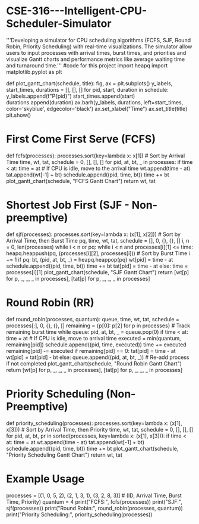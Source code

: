 # CSE-316---Intelligent-CPU-Scheduler-Simulator
'''Developing  a simulator for CPU scheduling algorithms (FCFS, SJF, Round Robin, Priority Scheduling) with real-time visualizations. The simulator  allow users to input processes with arrival times, burst times, and priorities and visualize Gantt charts and performance metrics like average waiting time and turnaround time.'''
#code for this project
import heapq
import matplotlib.pyplot as plt

def plot_gantt_chart(schedule, title):
    fig, ax = plt.subplots()
    y_labels, start_times, durations = [], [], []
    for pid, start, duration in schedule:
        y_labels.append(f"P{pid}")
        start_times.append(start)
        durations.append(duration)
    ax.barh(y_labels, durations, left=start_times, color='skyblue', edgecolor='black')
    ax.set_xlabel("Time")
    ax.set_title(title)
    plt.show()

# First Come First Serve (FCFS)
def fcfs(processes):
    processes.sort(key=lambda x: x[1])  # Sort by Arrival Time
    time, wt, tat, schedule = 0, [], [], []
    for pid, at, bt, _ in processes:
        if time < at:
            time = at  # If CPU is idle, move to the arrival time
        wt.append(time - at)
        tat.append(wt[-1] + bt)
        schedule.append((pid, time, bt))
        time += bt
    plot_gantt_chart(schedule, "FCFS Gantt Chart")
    return wt, tat

# Shortest Job First (SJF - Non-preemptive)
def sjf(processes):
    processes.sort(key=lambda x: (x[1], x[2]))  # Sort by Arrival Time, then Burst Time
    pq, time, wt, tat, schedule = [], 0, {}, {}, []
    i, n = 0, len(processes)
    while i < n or pq:
        while i < n and processes[i][1] <= time:
            heapq.heappush(pq, (processes[i][2], processes[i]))  # Sort by Burst Time
            i += 1
        if pq:
            bt, (pid, at, bt, _) = heapq.heappop(pq)
            wt[pid] = time - at
            schedule.append((pid, time, bt))
            time += bt
            tat[pid] = time - at
        else:
            time = processes[i][1]
    plot_gantt_chart(schedule, "SJF Gantt Chart")
    return [wt[p] for p, _, _, _ in processes], [tat[p] for p, _, _, _ in processes]

# Round Robin (RR)
def round_robin(processes, quantum):
    queue, time, wt, tat, schedule = processes[:], 0, {}, {}, []
    remaining = {p[0]: p[2] for p in processes}  # Track remaining burst time
    while queue:
        pid, at, bt, _ = queue.pop(0)
        if time < at:
            time = at  # If CPU is idle, move to arrival time
        executed = min(quantum, remaining[pid])
        schedule.append((pid, time, executed))
        time += executed
        remaining[pid] -= executed
        if remaining[pid] == 0:
            tat[pid] = time - at
            wt[pid] = tat[pid] - bt
        else:
            queue.append((pid, at, bt, _))  # Re-add process if not completed
    plot_gantt_chart(schedule, "Round Robin Gantt Chart")
    return [wt[p] for p, _, _, _ in processes], [tat[p] for p, _, _, _ in processes]

# Priority Scheduling (Non-Preemptive)
def priority_scheduling(processes):
    processes.sort(key=lambda x: (x[1], x[3]))  # Sort by Arrival Time, then Priority
    time, wt, tat, schedule = 0, [], [], []
    for pid, at, bt, pr in sorted(processes, key=lambda x: (x[1], x[3])):
        if time < at:
            time = at
        wt.append(time - at)
        tat.append(wt[-1] + bt)
        schedule.append((pid, time, bt))
        time += bt
    plot_gantt_chart(schedule, "Priority Scheduling Gantt Chart")
    return wt, tat

# Example Usage
processes = [(1, 0, 5, 2), (2, 1, 3, 1), (3, 2, 8, 3)]  # (ID, Arrival Time, Burst Time, Priority)
quantum = 4
print("FCFS:", fcfs(processes))
print("SJF:", sjf(processes))
print("Round Robin:", round_robin(processes, quantum))
print("Priority Scheduling:", priority_scheduling(processes))
